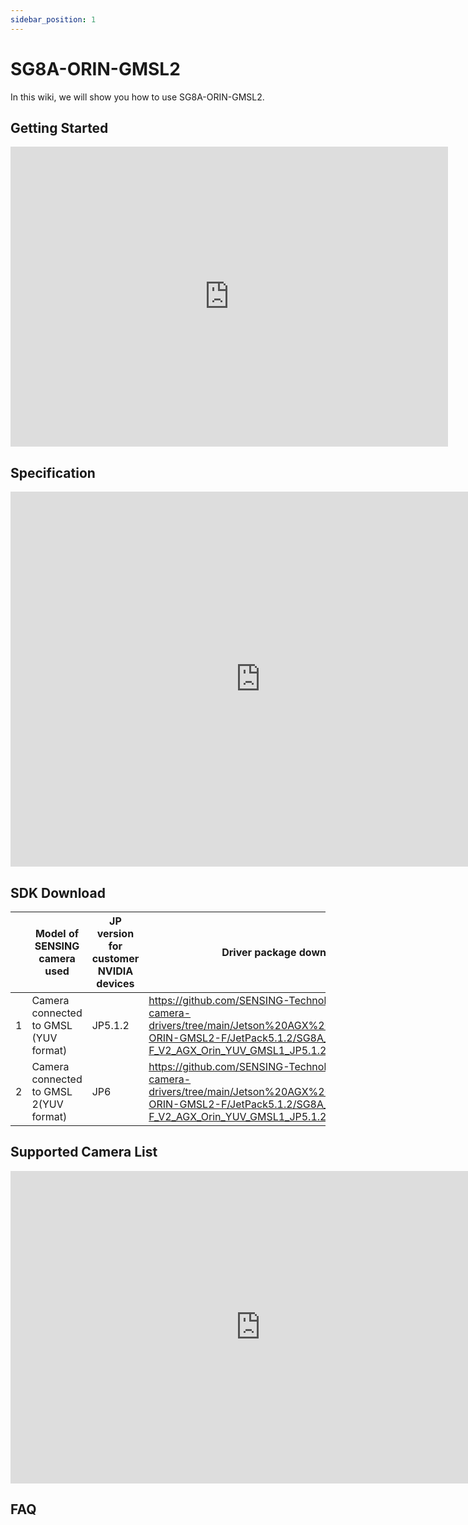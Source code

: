 ```yaml
---
sidebar_position: 1
---
```


# SG8A-ORIN-GMSL2

In this wiki, we will show you how to use SG8A-ORIN-GMSL2.

## Getting Started
<iframe width="700" height="480" src="https://autosensee.feishu.cn/file/N3pTbT3rroMFrHxM4t2ciM0OnMe?from=from_copylink" title="video player" frameborder="0" allow="accelerometer; autoplay; clipboard-write; encrypted-media; gyroscope; picture-in-picture" allowfullscreen></iframe>

## Specification

<iframe width="800" height="600" src="https://autosensee.feishu.cn/file/H2mFbwrHHoZm4jxUEuBcEEGWnih?from=from_copylink" title="video player" frameborder="0"  ></iframe>

## SDK Download


|   | Model of SENSING camera used           | JP version for customer NVIDIA devices | Driver package download link                                                                                                                                                                        |
|---|----------------------------------------|----------------------------------------|-----------------------------------------------------------------------------------------------------------------------------------------------------------------------------------------------------|
| 1 | Camera connected to GMSL (YUV format)  | JP5.1.2                                | https://github.com/SENSING-Technology/nvidia-jetson-camera-drivers/tree/main/Jetson%20AGX%20Orin%20Devkit/SG8A-ORIN-GMSL2-F/JetPack5.1.2/SG8A_ORIN_GMSL2-F_V2_AGX_Orin_YUV_GMSL1_JP5.1.2_L4TR35.4.1 |
| 2 | Camera connected to GMSL 2(YUV format) | JP6                                    | https://github.com/SENSING-Technology/nvidia-jetson-camera-drivers/tree/main/Jetson%20AGX%20Orin%20Devkit/SG8A-ORIN-GMSL2-F/JetPack5.1.2/SG8A_ORIN_GMSL2-F_V2_AGX_Orin_YUV_GMSL1_JP5.1.2_L4TR35.4.1 |


## Supported Camera List

<iframe width="800" height="500" src="https://autosensee.feishu.cn/sheets/JDJxsOlUrh9TZgtLsj8cIoHCn1f?from=from_copylink" title="YouTube video player" frameborder="0" allow="accelerometer; autoplay; clipboard-write; encrypted-media; gyroscope; picture-in-picture" allowfullscreen></iframe>

## FAQ